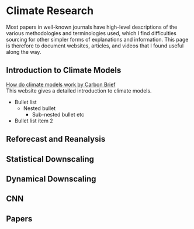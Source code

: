 # Climate Research

Most papers in well-known journals have high-level descriptions of the various methodologies and terminologies used, which I find difficulties sourcing for other simpler forms of explanations and information. This page is therefore to document websites, articles, and videos that I found useful along the way.

## Introduction to Climate Models 
[How do climate models work by Carbon Brief](https://www.carbonbrief.org/qa-how-do-climate-models-work/) <br />
This website gives a detailed introduction to climate models. 

* Bullet list
    * Nested bullet
        * Sub-nested bullet etc
* Bullet list item 2

## Reforecast and Reanalysis


## Statistical Downscaling


## Dynamical Downscaling


## CNN


## Papers
